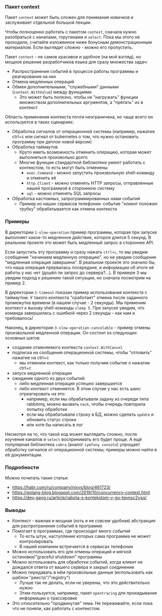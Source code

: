 ### Пакет context

Пакет `context` может быть сложен для понимания новичков и заслуживает отдельной большой лекции.

Чтобы полноценно работать с пакетом `context`, сначала нужно разобраться с каналами, горутинами и `select`.
Пока мы этого не проходили, считайте изложенное ниже бонусным демонстрационным материалом.
Если выглядит сложно - можно его пропустить.

Пакет `context` - не самое красивое и удобное (на мой взгляд), но мощное решение разработчиков языка для сразу множества задач:

* Распространение событий в процессе работы программы и реагирование на них
* Отмена медленных операций
* Обмен дополнительными, "служебными" данными (`context.WithValue`) между функциями
  * Это может быть полезно, чтобы не "нагружать" функции множеством дополнительных аргументов, а "прятать" их в контекст 

Область применения контекста почти неограничена, но чаще всего он используется в таких сценариях:
* Обработка сигналов от операционной системы (например, нажатие ctrl+c или сигнал от kubernetes о том, что нужно остановить программу при деплое новой версии)
* Обработка таймаутов
  * Круто иметь возможность отменить операцию, которая может выполняться произвольно долго
  * Многие функции стандартной библиотеки умеют работать с контекстом, то есть могут быть отменены:
    * `exec.Command` - можно запустить произвольную shell-команду и отменить её
    * `http.Client` - можно отменять HTTP запросы, отправленные нашей программой в стороннюю систему
    * `sql` - можно отменять SQL запросы
* Обработка кастомных, запрограммированных нами событий
  * Пример из наших сервисов телефонии: событие "клиент положил трубку" обрабатывается как отмена контекста

### Примеры

В директории `1-slow-operation` пример программы, которая при запуске выполняет какое-то медленное действие, которое длится 5 секунд. В реальном проекте это может быть медленный запрос в стороннее API.

Если запустить эту программу и сразу нажать `ctrl+c`, то мы увидим сообщение "начинаем медленную операцию", но не увидим сообщения "медленная операция завершена". В реальном проекте это значило бы, что наша операция прервалась посередине, и информации об итоге её работы у нас нет (дошёл ли запрос до сервера?...).
В примере 3 мы увидим подход к решению такой ситуации, но сначала посмотрим на пример 2.

В директории `2-timeout` показан пример использования контекста с таймаутом.
У такого контекста "сработает" отмена после заданного промежутка времени (в нашем случае - 2 секунды).
Мы применим контекст к вызову shell-команды `sleep 5`. При запуске увидим, что команда завершилась с ошибкой через 2 секунды - как нам и требовалось!

Наконец, в директории `3-slow-operation-cancelable` - пример отмены произвольной медленной операции.
Он состоит из следующих основных шагов:
* создание отменяемого контекста `context.WithCancel`
* подписка на сообщения операционной системы, чтобы "отловить" нажатие на ctrl+c
  * мы отменим контекст, как только получим событие о нажатии ctrl+c
* запуск медленной операции
* ожидание одного из двух событий:
  * либо медленная операция успешно завершается
  * либо контекст отменяется. В этом случае у нас есть шанс отреагировать на это:
    * например, если мы обрабатывали задачу из очереди типа rabbitmq, можно вызвать `nack`, чтобы очередь повторила попытку обработки 
    * если мы обрабатывали строку в БД, можно сделать `update` и обновить статус строки
    * или хотя бы написать в лог

Несмотря на то, что такой код может выглядеть сложно, после изучения каналов и `select` воспринимать его будет проще. А ещё популярная библиотека `cobra` (аналог `symfony console`) упрощает обработку сигналов от операционной системы; примеры можно найти в её документации.

### Подробности

Можно почитать такие статьи:

* https://habr.com/ru/company/nixys/blog/461723/
* https://golang-blog.blogspot.com/2019/10/concurrency-context.html
* https://dev-gang.ru/article/rabota-s-kontekstom-v-go-tqvnsc2ysq/

### Выводы

* Контекст - важная и мощная (хоть и не совсем удобная) абстракция для распротранения событий в программе
* Помогает в программах, где происходит много *событий*
  * То есть штук, наступление которых сама программа не может контролировать 
  * В нашей компании встречается в сервисах телефонии 
* Можно использовать его для отмены операций и мягкой остановки/"graceful shutdown" программы
* Можно использовать для обработки событий, когда клиент не дождался ответа от вашего сервера и закрыл соединение
* Можно передавать в нём произвольные данные (использовать как шаблон "реестр"/"registry")
  * Лучше так не делать, если не уверены, что это действительно нужно
  * Этим пользуется, например, пакет `opentracing` для прокидывания информации о трассировке
* Это относительно "продвинутая" тема. Не переживайте, если пока что не поняли, как работать с контекстом.